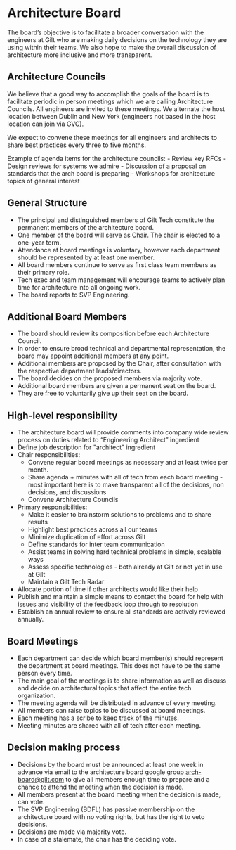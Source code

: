 Architecture Board
==================

The board’s objective is to facilitate a broader conversation with the engineers at Gilt who are making daily decisions on the technology they are using within their teams. We also hope to make the overall discussion of architecture more inclusive and more transparent.


Architecture Councils
---------------------

We believe that a good way to accomplish the goals of the board is to facilitate periodic in person meetings which we are calling Architecture Councils. All engineers are invited to these meetings. We alternate the host location between Dublin and New York (engineers not based in the host location can join via GVC).

We expect to convene these meetings for all engineers and architects to share best practices every three to five months.

Example of agenda items for the architecture councils:
    - Review key RFCs
    - Design reviews for systems we admire
    - Discussion of a proposal on standards that the arch board is preparing
    - Workshops for architecture topics of general interest


General Structure
-----------------

  - The principal and distinguished members of Gilt Tech constitute the permanent members of the architecture board.
  - One member of the board will serve as Chair. The chair is elected to a one-year term.
  - Attendance at board meetings is voluntary, however each department should be represented by at least one member.
  - All board members continue to serve as first class team members as their primary role.
  - Tech exec and team management will encourage teams to actively plan time for architecture into all ongoing work.
  - The board reports to SVP Engineering.

Additional Board Members
------------------------

  - The board should review its composition before each Architecture Council.
  - In order to ensure broad technical and departmental representation, the board may appoint additional members at any point.
  - Additional members are proposed by the Chair, after consultation with the respective department leads/directors.
  - The board decides on the proposed members via majority vote.
  - Additional board members are given a permanent seat on the board. 
  - They are free to voluntarily give up their seat on the board.


High-level responsibility
-------------------------

  - The architecture board will provide comments into company wide review process on duties related to “Engineering Architect” ingredient
  - Define job description for "architect" ingredient
  - Chair responsibilities:
    - Convene regular board meetings as necessary and at least twice per month.
    - Share agenda + minutes with all of tech from each board meeting - most important here is to make transparent all of the decisions, non decisions, and discussions
    - Convene Architecture Councils
  - Primary responsibilities:
    - Make it easier to brainstorm solutions to problems and to share results
    - Highlight best practices across all our teams
    - Minimize duplication of effort across Gilt
    - Define standards for inter team communication
    - Assist teams in solving hard technical problems in simple, scalable ways
    - Assess specific technologies - both already at Gilt or not yet in use at Gilt
    - Maintain a Gilt Tech Radar
  - Allocate portion of time if other architects would like their help
  - Publish and maintain a simple means to contact the board for help with issues and visibility of the feedback loop through to resolution
  - Establish an annual review to ensure all standards are actively reviewed annually.

Board Meetings
--------------

  - Each department can decide which board member(s) should represent the department at board meetings. This does not have to be the same person every time.
  - The main goal of the meetings is to share information as well as discuss and decide on architectural topics that affect the entire tech organization.
  - The meeting agenda will be distributed in advance of every meeting.
  - All members can raise topics to be discussed at board meetings.
  - Each meeting has a scribe to keep track of the minutes.
  - Meeting minutes are shared with all of tech after each meeting.

Decision making process
-----------------------

  - Decisions by the board must be announced at least one week in advance via email to the architecture board google group <arch-board@gilt.com> to give
    all members enough time to prepare and a chance to attend the meeting when the decision is made.
  - All members present at the board meeting when the decision is made, can vote.
  - The SVP Engineering (BDFL) has passive membership on the architecture board with no voting rights, but has the right to veto decisions.
  - Decisions are made via majority vote.
  - In case of a stalemate, the chair has the deciding vote.
